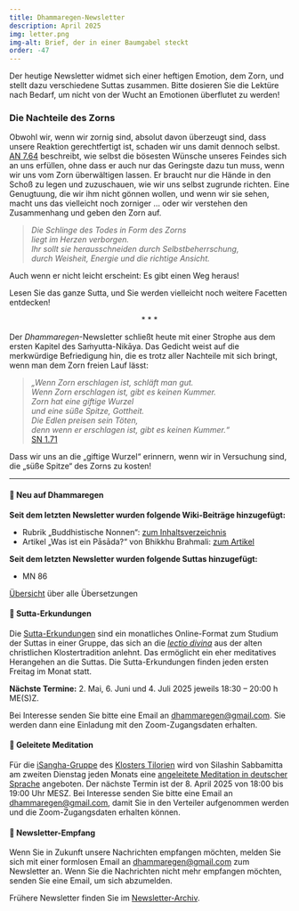 ```yaml
---
title: Dhammaregen-Newsletter
description: April 2025
img: letter.png
img-alt: Brief, der in einer Baumgabel steckt
order: -47
---
```


Der heutige Newsletter widmet sich einer heftigen Emotion, dem Zorn, und stellt dazu verschiedene Suttas zusammen. Bitte dosieren Sie die Lektüre nach Bedarf, um nicht von der Wucht an Emotionen überflutet zu werden!

### Die Nachteile des Zorns

Obwohl wir, wenn wir zornig sind, absolut davon überzeugt sind, dass unsere Reaktion gerechtfertigt ist, schaden wir uns damit dennoch selbst. [AN 7.64](#sutta/an7.64/de/sabbamitta) beschreibt, wie selbst die bösesten Wünsche unseres Feindes sich an uns erfüllen, ohne dass er auch nur das Geringste dazu tun muss, wenn wir uns vom Zorn überwältigen lassen. Er braucht nur die Hände in den Schoß zu legen und zuzuschauen, wie wir uns selbst zugrunde richten. Eine Genugtuung, die wir ihm nicht gönnen wollen, und wenn wir sie sehen, macht uns das vielleicht noch zorniger … oder wir verstehen den Zusammenhang und geben den Zorn auf.

>*Die Schlinge des Todes in Form des Zorns*  
>*liegt im Herzen verborgen.*  
>*Ihr sollt sie herausschneiden durch Selbstbeherrschung,*  
>*durch Weisheit, Energie und die richtige Ansicht.*

Auch wenn er nicht leicht erscheint: Es gibt einen Weg heraus!

Lesen Sie das ganze Sutta, und Sie werden vielleicht noch weitere Facetten entdecken!

<div style="text-align: center;">* * *</div>

Der *Dhammaregen*-Newsletter schließt heute mit einer Strophe aus dem ersten Kapitel des Saṁyutta-Nikāya. Das Gedicht weist auf die merkwürdige Befriedigung hin, die es trotz aller Nachteile mit sich bringt, wenn man dem Zorn freien Lauf lässt:

>*„Wenn Zorn erschlagen ist, schläft man gut.*  
>*Wenn Zorn erschlagen ist, gibt es keinen Kummer.*  
>*Zorn hat eine giftige Wurzel*  
>*und eine süße Spitze, Gottheit.*  
>*Die Edlen preisen sein Töten,*  
>*denn wenn er erschlagen ist, gibt es keinen Kummer.“*  
> [SN 1.71](#/sutta/sn1.71:3.1/de/sabbamitta)

Dass wir uns an die „giftige Wurzel“ erinnern, wenn wir in Versuchung sind, die „süße Spitze“ des Zorns zu kosten!

---

#### 🔸 Neu auf Dhammaregen

**Seit dem letzten Newsletter wurden folgende Wiki-Beiträge hinzugefügt:**

- Rubrik „Buddhistische Nonnen“: [zum Inhaltsverzeichnis](#/wiki/nonnen/inhalt)
- Artikel „Was ist ein Pāsāda?“ von Bhikkhu Brahmali: [zum Artikel](#/wiki/buddhismuskunde/pasada)

**Seit dem letzten Newsletter wurden folgende Suttas hinzugefügt:**
- MN 86

[Übersicht](#/wiki/uebersetzung/uebersicht) über alle Übersetzungen

#### 🔸 Sutta-Erkundungen 

Die [Sutta-Erkundungen](#/wiki/erkundung) sind ein monatliches Online-Format zum Studium der Suttas in einer Gruppe, das sich an die [*lectio divina*](https://de.wikipedia.org/wiki/Lectio_divina) aus der alten christlichen Klostertradition anlehnt. Das ermöglicht ein eher meditatives Herangehen an die Suttas. Die Sutta-Erkundungen finden jeden ersten Freitag im Monat statt. 

**Nächste Termine:** 2. Mai, 6. Juni und 4. Juli 2025 jeweils 18:30 – 20:00 h ME(S)Z.

Bei Interesse senden Sie bitte eine Email an [dhammaregen@gmail.com](mailto:dhammaregen@gmail.com). Sie werden dann eine Einladung mit den Zoom-Zugangsdaten erhalten.

#### 🔸 Geleitete Meditation 

Für die [iSangha-Gruppe](https://www.samita.be/de/isangha/) des [Klosters Tilorien](https://www.samita.be/de/tilorien-monastery/) wird von Silashin Sabbamitta am zweiten Dienstag jeden Monats eine [angeleitete Meditation in deutscher Sprache](#/wiki/meditation) angeboten. Der nächste Termin ist der 8. April 2025 von 18:00 bis 19:00 Uhr MESZ. Bei Interesse senden Sie bitte eine Email an [dhammaregen@gmail.com](mailto:dhammaregen@gmail.com), damit Sie in den Verteiler aufgenommen werden und die Zoom-Zugangsdaten erhalten können.

#### 🔸 Newsletter-Empfang

Wenn Sie in Zukunft unsere Nachrichten empfangen möchten, melden Sie sich mit einer formlosen Email an [dhammaregen@gmail.com](mailto:dhammaregen@gmail.com) zum Newsletter an. Wenn Sie die Nachrichten nicht mehr empfangen möchten, senden Sie eine Email, um sich abzumelden. 

Frühere Newsletter finden Sie im [Newsletter-Archiv](#/wiki/news/inhalt).